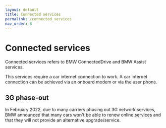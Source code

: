 ```yaml
---
layout: default
title: Connected services
permalink: /connected_services
nav_order: 8
---
```


# Connected services

Connected services refers to BMW ConnectedDrive and BMW Assist services.

This services require a car internet connection to work.
A car internet connection can be achieved via an onboard modem or via the user phone.

## 3G phase-out

In February 2022, due to many carriers phasing out 3G network services, BMW announced that many cars won't be able to renew online services and that they will not provide an alternative upgrade/service.
